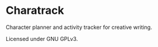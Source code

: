 # Charatrack
 Character planner and activity tracker for creative writing.

Licensed under GNU GPLv3.